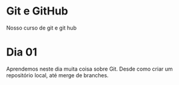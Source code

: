 # Git e GitHub
Nosso curso de git e git hub

# Dia 01
Aprendemos neste dia muita coisa sobre Git.
Desde como criar um repositório local, até merge de branches.
